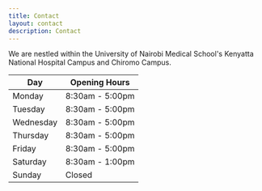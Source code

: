 ```yaml
---
title: Contact
layout: contact
description: Contact
---
```


We are nestled within the University of Nairobi Medical School's Kenyatta National Hospital Campus and Chiromo Campus.

| Day       | Opening Hours   |
| --------- | --------------- |
| Monday    | 8:30am - 5:00pm |
| Tuesday   | 8:30am - 5:00pm |
| Wednesday | 8:30am - 5:00pm |
| Thursday  | 8:30am - 5:00pm |
| Friday    | 8:30am - 5:00pm |
| Saturday  | 8:30am - 1:00pm |
| Sunday    | Closed          |
